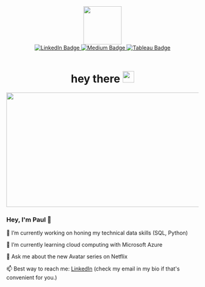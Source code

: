 <div id="header" align="center">
  <img src="https://media.giphy.com/media/M9gbBd9nbDrOTu1Mqx/giphy.gif" width="100"/>
</div>

<div id="badges" align="center">
  <a href="https://www.linkedin.com/in/paulkim1215/">
    <img src="https://img.shields.io/badge/LinkedIn-blue?style=for-the-badge&logo=linkedin&logoColor=white" alt="LinkedIn Badge"/>
  </a>
  <a href="https://medium.com/@pmkim">
    <img src="https://img.shields.io/badge/Medium-black?style=for-the-badge&logo=medium&logoColor=white" alt="Medium Badge"/>
  </a>
  <a href="https://public.tableau.com/app/profile/paul.kim6450/vizzes">
    <img src="https://img.shields.io/badge/Tableau-d0dcf2?style=for-the-badge&logo=tableau&logoColor=ff9006" alt="Tableau Badge"/>
  </a>
</div>
<p align="center">
  <img align="center" src="https://komarev.com/ghpvc/?username=pkim08&style=flat-square&color=blue" alt=""/>
</p>
  
<h1 align="center">
  hey there
  <img src="https://media.giphy.com/media/hvRJCLFzcasrR4ia7z/giphy.gif" width="30px"/>
</h1>

<div align="center">
  <img src="https://media.giphy.com/media/v1.Y2lkPTc5MGI3NjExMnVoYXdqN3liZ29zcjEybTBpazR0aTQwNzl5dDk1ZmxpcDJhYzQxZiZlcD12MV9pbnRlcm5hbF9naWZfYnlfaWQmY3Q9Zw/26AHONQ79FdWZhAI0/giphy.gif" width="600" height="300"/>
</div>

### Hey, I'm Paul 👋



🔭 I’m currently working on honing my technical data skills (SQL, Python)

🌱 I’m currently learning cloud computing with Microsoft Azure

💬 Ask me about the new Avatar series on Netflix

📫 Best way to reach me: [LinkedIn](https://www.linkedin.com/in/paulkim1215/) (check my email in my bio if that's convenient for you.)

<!--
**pkim08/pkim08** is a ✨ _special_ ✨ repository because its `README.md` (this file) appears on your GitHub profile.

Here are some ideas to get you started:

- 🔭 I’m currently working on ...
- 🌱 I’m currently learning ...
- 👯 I’m looking to collaborate on ...
- 🤔 I’m looking for help with ...
- 💬 Ask me about ...
- 📫 How to reach me: ...
- 😄 Pronouns: ...
- ⚡ Fun fact: ...
-->
